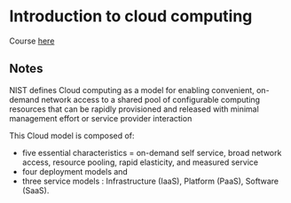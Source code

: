 # Introduction to cloud computing

Course [here](https://www.coursera.org/learn/introduction-to-cloud/)

## Notes

NIST defines Cloud computing as a model for enabling convenient, on-demand network access to a shared pool of configurable computing resources that can be rapidly provisioned and released with minimal management effort or service provider interaction

 This Cloud model is composed of:
 * five essential characteristics =  on-demand self service, broad network access, resource pooling, rapid elasticity, and measured service
 * four deployment models and
 * three service models : Infrastructure (IaaS), Platform (PaaS), Software (SaaS).
 
